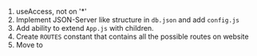 1. useAccess, not <Navigate> on '*'
2. Implement JSON-Server like structure in `db.json` and add `config.js`
3. Add ability to extend `App.js` with children.
4. Create `ROUTES` constant that contains all the possible routes on website
5. Move <BrowserRouter> to <RouterPages>
